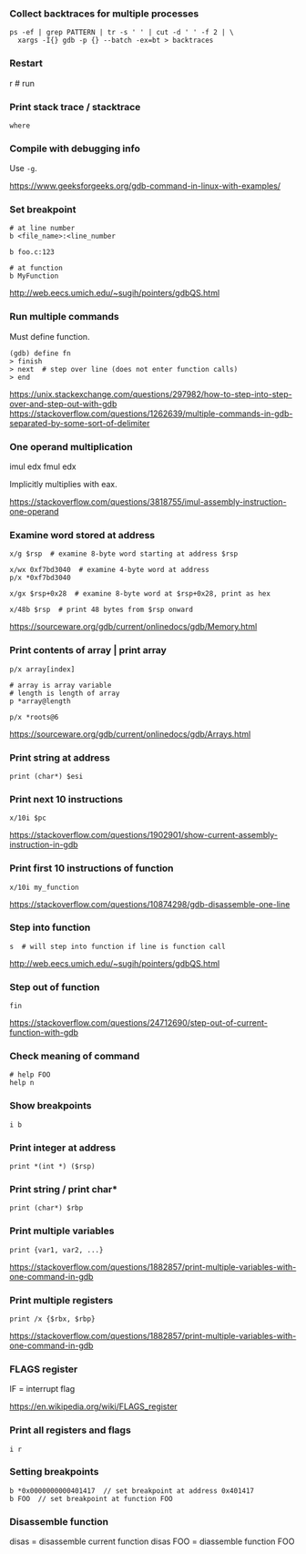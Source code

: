 ### Collect backtraces for multiple processes

```
ps -ef | grep PATTERN | tr -s ' ' | cut -d ' ' -f 2 | \
  xargs -I{} gdb -p {} --batch -ex=bt > backtraces
```


### Restart

r  # run


### Print stack trace / stacktrace

```
where
```


### Compile with debugging info

Use `-g`.

https://www.geeksforgeeks.org/gdb-command-in-linux-with-examples/


### Set breakpoint

```
# at line number
b <file_name>:<line_number

b foo.c:123

# at function
b MyFunction
```

http://web.eecs.umich.edu/~sugih/pointers/gdbQS.html


### Run multiple commands

Must define function.

```
(gdb) define fn
> finish
> next  # step over line (does not enter function calls)
> end
```

https://unix.stackexchange.com/questions/297982/how-to-step-into-step-over-and-step-out-with-gdb
https://stackoverflow.com/questions/1262639/multiple-commands-in-gdb-separated-by-some-sort-of-delimiter


### One operand multiplication

imul edx
fmul edx

Implicitly multiplies with eax.

https://stackoverflow.com/questions/3818755/imul-assembly-instruction-one-operand


### Examine word stored at address

```
x/g $rsp  # examine 8-byte word starting at address $rsp

x/wx 0xf7bd3040  # examine 4-byte word at address
p/x *0xf7bd3040

x/gx $rsp+0x28  # examine 8-byte word at $rsp+0x28, print as hex

x/48b $rsp  # print 48 bytes from $rsp onward
```

https://sourceware.org/gdb/current/onlinedocs/gdb/Memory.html


### Print contents of array | print array

```
p/x array[index]

# array is array variable
# length is length of array
p *array@length

p/x *roots@6
```

https://sourceware.org/gdb/current/onlinedocs/gdb/Arrays.html


### Print string at address

```
print (char*) $esi
```


### Print next 10 instructions

```
x/10i $pc
```

https://stackoverflow.com/questions/1902901/show-current-assembly-instruction-in-gdb


### Print first 10 instructions of function

```
x/10i my_function
```

https://stackoverflow.com/questions/10874298/gdb-disassemble-one-line


### Step into function

```
s  # will step into function if line is function call
```

http://web.eecs.umich.edu/~sugih/pointers/gdbQS.html


### Step out of function

```
fin
```

https://stackoverflow.com/questions/24712690/step-out-of-current-function-with-gdb


### Check meaning of command

```
# help FOO
help n
```


### Show breakpoints

```
i b
```


### Print integer at address

```
print *(int *) ($rsp)
```


### Print string / print char*

```
print (char*) $rbp
```


### Print multiple variables

```
print {var1, var2, ...}
```

https://stackoverflow.com/questions/1882857/print-multiple-variables-with-one-command-in-gdb


### Print multiple registers

```
print /x {$rbx, $rbp}
```

https://stackoverflow.com/questions/1882857/print-multiple-variables-with-one-command-in-gdb


### FLAGS register

IF = interrupt flag

https://en.wikipedia.org/wiki/FLAGS_register


### Print all registers and flags

```
i r
```


### Setting breakpoints

```
b *0x0000000000401417  // set breakpoint at address 0x401417
b FOO  // set breakpoint at function FOO
```


### Disassemble function

disas = disassemble current function
disas FOO = diassemble function FOO